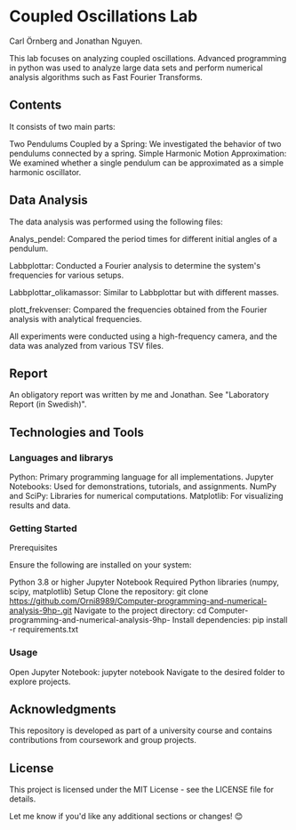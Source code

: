 # Coupled Oscillations Lab
Carl Örnberg and Jonathan Nguyen.

This lab focuses on analyzing coupled oscillations. Advanced programming in python was used to analyze large data sets and perform numerical analysis algorithms such as Fast Fourier Transforms.

## Contents
It consists of two main parts:

Two Pendulums Coupled by a Spring: We investigated the behavior of two pendulums connected by a spring.
Simple Harmonic Motion Approximation: We examined whether a single pendulum can be approximated as a simple harmonic oscillator.

## Data Analysis
The data analysis was performed using the following files:

Analys_pendel: Compared the period times for different initial angles of a pendulum.

Labbplottar: Conducted a Fourier analysis to determine the system's frequencies for various setups.

Labbplottar_olikamassor: Similar to Labbplottar but with different masses.

plott_frekvenser: Compared the frequencies obtained from the Fourier analysis with analytical frequencies.

All experiments were conducted using a high-frequency camera, and the data was analyzed from various TSV files.

## Report
An obligatory report was written by me and Jonathan. See "Laboratory Report (in Swedish)".

## Technologies and Tools

### Languages and librarys
Python: Primary programming language for all implementations.
Jupyter Notebooks: Used for demonstrations, tutorials, and assignments.
NumPy and SciPy: Libraries for numerical computations.
Matplotlib: For visualizing results and data.

### Getting Started
Prerequisites

Ensure the following are installed on your system:

Python 3.8 or higher
Jupyter Notebook
Required Python libraries (numpy, scipy, matplotlib)
Setup
Clone the repository:
git clone https://github.com/Orni8989/Computer-programming-and-numerical-analysis-9hp-.git
Navigate to the project directory:
cd Computer-programming-and-numerical-analysis-9hp-
Install dependencies:
pip install -r requirements.txt

### Usage
Open Jupyter Notebook:
jupyter notebook
Navigate to the desired folder to explore projects.


## Acknowledgments
This repository is developed as part of a university course and contains contributions from coursework and group projects.

## License
This project is licensed under the MIT License - see the LICENSE file for details.

Let me know if you'd like any additional sections or changes! 😊

